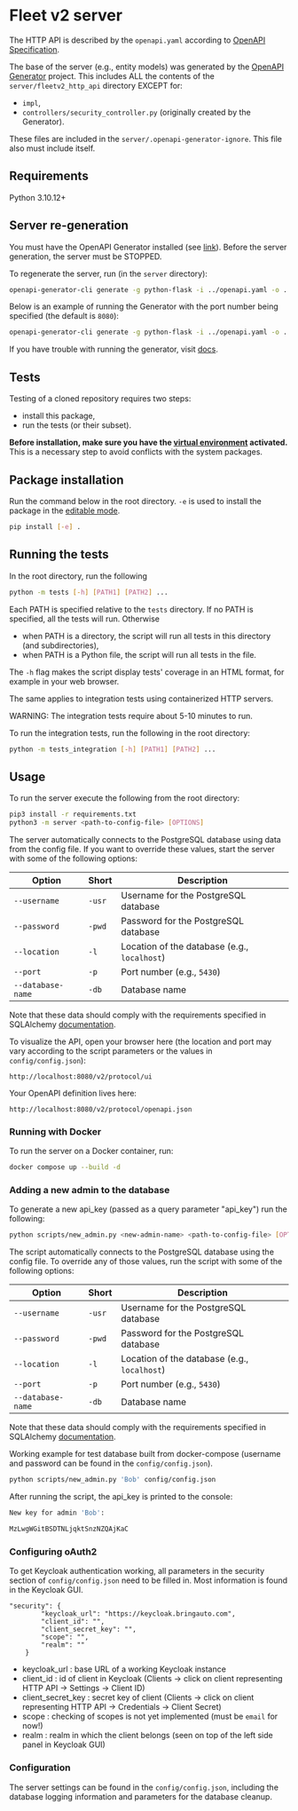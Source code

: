 # Fleet v2 server


The HTTP API is described by the `openapi.yaml` according to [OpenAPI Specification](https://openapis.org).

The base of the server (e.g., entity models) was generated by the [OpenAPI Generator](https://openapi-generator.tech) project. This includes ALL the contents of the `server/fleetv2_http_api` directory EXCEPT for:
- `impl`,
- `controllers/security_controller.py` (originally created by the Generator).

These files are included in the `server/.openapi-generator-ignore`. This file also must include itself.


## Requirements
Python 3.10.12+

## Server re-generation
You must have the OpenAPI Generator installed (see [link](https://openapi-generator.tech/docs/installation/)). Before the server generation, the server must be STOPPED.

To regenerate the server, run (in the `server` directory):
```bash
openapi-generator-cli generate -g python-flask -i ../openapi.yaml -o . -p=packageName=fleetv2_http_api
```
Below is an example of running the Generator with the port number being specified (the default is `8080`):
```bash
openapi-generator-cli generate -g python-flask -i ../openapi.yaml -o . -p=packageName=fleetv2_http_api,serverPort=<port-number>
```
If you have trouble with running the generator, visit [docs](https://openapi-generator.tech/docs/installation/).


## Tests

Testing of a cloned repository requires two steps:

- install this package,
- run the tests (or their subset).

**Before installation, make sure you have the [virtual environment](https://docs.python.org/3/library/venv.html#creating-virtual-environments) activated.** This is a necessary step to avoid conflicts with the system packages.

## Package installation

Run the command below in the root directory. `-e` is used to install the package in the [editable mode](https://packaging.python.org/en/latest/guides/distributing-packages-using-setuptools/#working-in-development-mode).

```bash
pip install [-e] .
```

## Running the tests

In the root directory, run the following

```bash
python -m tests [-h] [PATH1] [PATH2] ...
```

Each PATH is specified relative to the `tests` directory. If no PATH is specified, all the tests will run. Otherwise

- when PATH is a directory, the script will run all tests in this directory (and subdirectories),
- when PATH is a Python file, the script will run all tests in the file.

The `-h` flag makes the script display tests' coverage in an HTML format, for example in your web browser.

The same applies to integration tests using containerized HTTP servers.

WARNING: The integration tests require about 5-10 minutes to run.

To run the integration tests, run the following in the root directory:

```bash
python -m tests_integration [-h] [PATH1] [PATH2] ...
```


## Usage

To run the server execute the following from the root directory:

```bash
pip3 install -r requirements.txt
python3 -m server <path-to-config-file> [OPTIONS]
```
The server automatically connects to the PostgreSQL database using data from the config file. If you want to override these values, start the server with some of the following options:

|Option|Short|Description|
|------------|-----|--|
|`--username`|`-usr`|Username for the PostgreSQL database|
|`--password`|`-pwd`|Password for the PostgreSQL database|
|`--location`|`-l`  |Location of the database (e.g., `localhost`)|
|`--port`    |`-p`  |Port number (e.g., `5430`)|
|`--database-name`|`-db`|Database name|

Note that these data should comply with the requirements specified in SQLAlchemy [documentation](https://docs.sqlalchemy.org/en/20/core/engines.html#database-urls).

To visualize the API, open your browser here (the location and port may vary according to the script parameters or the values in `config/config.json`):

```
http://localhost:8080/v2/protocol/ui
```

Your OpenAPI definition lives here:

```
http://localhost:8080/v2/protocol/openapi.json
```
### Running with Docker
To run the server on a Docker container, run:

```bash
docker compose up --build -d
```

### Adding a new admin to the database

To generate a new api_key (passed as a query parameter "api_key") run the following:
```bash
python scripts/new_admin.py <new-admin-name> <path-to-config-file> [OPTIONS]
```
The script automatically connects to the PostgreSQL database using the config file. To override any of those values, run the script with some of the following options:

|Option|Short|Description|
|------------|-----|--|
|`--username`|`-usr`|Username for the PostgreSQL database|
|`--password`|`-pwd`|Password for the PostgreSQL database|
|`--location`|`-l`  |Location of the database (e.g., `localhost`)|
|`--port`    |`-p`  |Port number (e.g., `5430`)|
|`--database-name`|`-db`|Database name|

Note that these data should comply with the requirements specified in SQLAlchemy [documentation](https://docs.sqlalchemy.org/en/20/core/engines.html#database-urls).


Working example for test database built from docker-compose (username and password can be found in the `config/config.json`).
```bash
python scripts/new_admin.py 'Bob' config/config.json
```
After running the script, the api_key is printed to the console:
```bash
New key for admin 'Bob':

MzLwgWGitBSDTNLjqktSnzNZQAjKaC
```

### Configuring oAuth2

To get Keycloak authentication working, all parameters in the security section of `config/config.json` need to be filled in. Most information is found in the Keycloak GUI.

```
"security": {
        "keycloak_url": "https://keycloak.bringauto.com",
        "client_id": "",
        "client_secret_key": "",
        "scope": "",
        "realm": ""
    }
```

- keycloak_url : base URL of a working Keycloak instance
- client_id : id of client in Keycloak (Clients -> click on client representing HTTP API -> Settings -> Client ID)
- client_secret_key : secret key of client (Clients -> click on client representing HTTP API -> Credentials -> Client Secret)
- scope : checking of scopes is not yet implemented (must be `email` for now!)
- realm : realm in which the client belongs (seen on top of the left side panel in Keycloak GUI)

### Configuration
The server settings can be found in the `config/config.json`, including the database logging information and parameters for the database cleanup.




